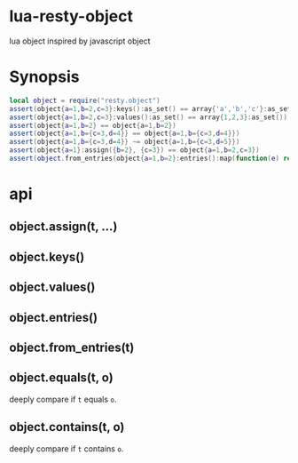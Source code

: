 # lua-resty-object
lua object inspired by javascript object
# Synopsis
```lua
local object = require("resty.object")
assert(object{a=1,b=2,c=3}:keys():as_set() == array{'a','b','c'}:as_set())
assert(object{a=1,b=2,c=3}:values():as_set() == array{1,2,3}:as_set())
assert(object{a=1,b=2} == object{a=1,b=2})
assert(object{a=1,b={c=3,d=4}} == object{a=1,b={c=3,d=4}})
assert(object{a=1,b={c=3,d=4}} ~= object{a=1,b={c=3,d=5}})
assert(object{a=1}:assign({b=2}, {c=3}) == object{a=1,b=2,c=3})
assert(object.from_entries(object{a=1,b=2}:entries():map(function(e) return {'k'..e[1], 100 + e[2]} end)) == object{ka=101,kb=102})
```
# api
## object.assign(t, ...)
## object.keys()
## object.values()
## object.entries()
## object.from_entries(t)
## object.equals(t, o)
deeply compare if `t` equals `o`.
## object.contains(t, o)
deeply compare if `t` contains `o`.
